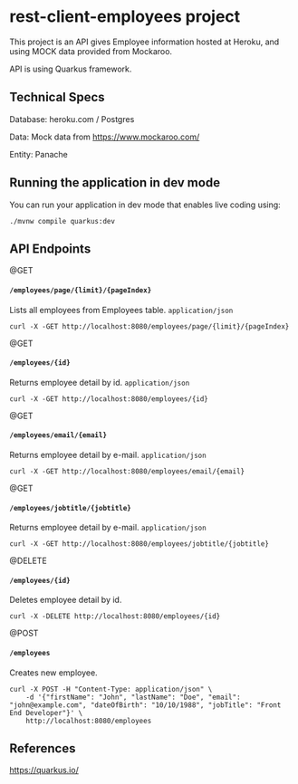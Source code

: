# rest-client-employees project

This project is an API gives Employee information hosted at Heroku, and using MOCK data provided from Mockaroo.

API is using Quarkus framework.

## Technical Specs

Database: heroku.com / Postgres

Data: Mock data from https://www.mockaroo.com/

Entity: Panache

## Running the application in dev mode

You can run your application in dev mode that enables live coding using:
```shell script
./mvnw compile quarkus:dev
```

## API Endpoints


@GET
#### `/employees/page/{limit}/{pageIndex}`

Lists all employees from Employees table. `application/json`

```shell script
curl -X -GET http://localhost:8080/employees/page/{limit}/{pageIndex}
```


@GET
#### `/employees/{id}`

Returns employee detail by id. `application/json`

```shell script
curl -X -GET http://localhost:8080/employees/{id}
```


@GET
#### `/employees/email/{email}`

Returns employee detail by e-mail. `application/json`

```shell script
curl -X -GET http://localhost:8080/employees/email/{email}
```


@GET
#### `/employees/jobtitle/{jobtitle}`

Returns employee detail by e-mail. `application/json`

```shell script
curl -X -GET http://localhost:8080/employees/jobtitle/{jobtitle}
```


@DELETE
#### `/employees/{id}`

Deletes employee detail by id.

```shell script
curl -X -DELETE http://localhost:8080/employees/{id}
```


@POST
#### `/employees`

Creates new employee.

```shell script
curl -X POST -H "Content-Type: application/json" \
    -d '{"firstName": "John", "lastName": "Doe", "email": "john@example.com", "dateOfBirth": "10/10/1988", "jobTitle": "Front End Developer"}' \
    http://localhost:8080/employees
```


## References
https://quarkus.io/
